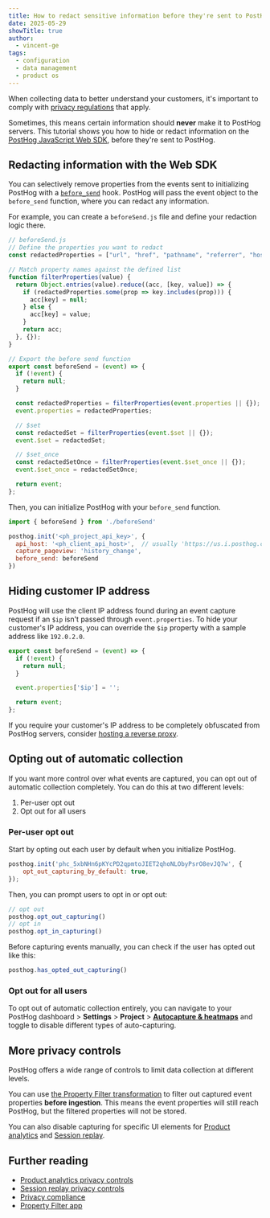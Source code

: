 ```yaml
---
title: How to redact sensitive information before they're sent to PostHog
date: 2025-05-29
showTitle: true
author:
  - vincent-ge
tags:
  - configuration
  - data management
  - product os
---
```


When collecting data to better understand your customers, it's important to comply with [privacy regulations](https://posthog.com/docs/privacy) that apply. 

Sometimes, this means certain information should **never** make it to PostHog servers. This tutorial shows you how to hide or redact information on the [PostHog JavaScript Web SDK](https://posthog.com/docs/libraries/js), before they're sent to PostHog.

## Redacting information with the Web SDK
You can selectively remove properties from the events sent to initializing PostHog with a [`before_send`](https://posthog.com/docs/libraries/js/features#redacting-information-in-events) hook. PostHog will pass the event object to the `before_send` function, where you can redact any information.

For example, you can create a `beforeSend.js` file and define your redaction logic there.

```js file=beforeSend.js
// beforeSend.js
// Define the properties you want to redact
const redactedProperties = ["url", "href", "pathname", "referrer", "host", "user_agent"];

// Match property names against the defined list
function filterProperties(value) {
  return Object.entries(value).reduce((acc, [key, value]) => {
    if (redactedProperties.some(prop => key.includes(prop))) {
      acc[key] = null;
    } else {
      acc[key] = value;
    }
    return acc;
  }, {});
}

// Export the before send function
export const beforeSend = (event) => {
  if (!event) {
    return null;
  }

  const redactedProperties = filterProperties(event.properties || {});
  event.properties = redactedProperties;

  // $set
  const redactedSet = filterProperties(event.$set || {});
  event.$set = redactedSet;

  // $set_once
  const redactedSetOnce = filterProperties(event.$set_once || {});
  event.$set_once = redactedSetOnce;

  return event;
};
```

Then, you can initialize PostHog with your `before_send` function.
```js
import { beforeSend } from './beforeSend'

posthog.init('<ph_project_api_key>', {
  api_host: '<ph_client_api_host>',  // usually 'https://us.i.posthog.com' or 'https://eu.i.posthog.com'
  capture_pageview: 'history_change',
  before_send: beforeSend
})
```

## Hiding customer IP address

PostHog will use the client IP address found during an event capture request if an `$ip` isn't passed through `event.properties`. To hide your customer's IP address, you can override the `$ip` property with a sample address like `192.0.2.0`.

```js file=beforeSend.js
export const beforeSend = (event) => {
  if (!event) {
    return null;
  }

  event.properties['$ip'] = '';

  return event;
};
```

If you require your customer's IP address to be completely obfuscated from PostHog servers, consider [hosting a reverse proxy](/docs/advanced/proxy#deploying-a-reverse-proxy).

## Opting out of automatic collection
If you want more control over what events are captured, you can opt out of automatic collection completely. You can do this at two different levels:
1. Per-user opt out
2. Opt out for all users

### Per-user opt out
Start by opting out each user by default when you initialize PostHog.
```js
posthog.init('phc_5xbNHn6pKYcPD2qpmtoJIET2qhoNLObyPsrO8evJQ7w', {
    opt_out_capturing_by_default: true,
});
```

Then, you can prompt users to opt in or opt out:
```js
// opt out
posthog.opt_out_capturing()
// opt in
posthog.opt_in_capturing()
```

Before capturing events manually, you can check if the user has opted out like this:
```js
posthog.has_opted_out_capturing()
```

### Opt out for all users
To opt out of automatic collection entirely, you can navigate to your PostHog dashboard > **Settings** > **Project** > [**Autocapture & heatmaps**](https://us.posthog.com/settings/project-autocapture#autocapture) and toggle to disable different types of auto-capturing. 

## More privacy controls
PostHog offers a wide range of controls to limit data collection at different levels.

You can use [the Property Filter transformation](/tutorials/property-filter) to filter out captured event properties **before ingestion**. This means the event properties will still reach PostHog, but the filtered properties will not be stored.

You can also disable capturing for specific UI elements for [Product analytics](https://posthog.com/docs/product-analytics/privacy) and [Session replay](https://posthog.com/docs/session-replay/privacy).

## Further reading
- [Product analytics privacy controls](https://posthog.com/docs/product-analytics/privacy)
- [Session replay privacy controls](https://posthog.com/docs/session-replay/privacy)
- [Privacy compliance](https://posthog.com/docs/privacy)
- [Property Filter app](/tutorials/property-filter)